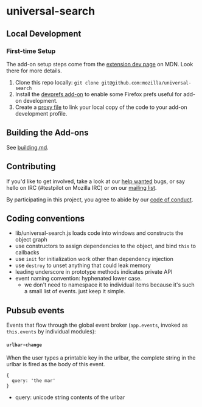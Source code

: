 # universal-search

## Local Development

### First-time Setup

The add-on setup steps come from the [extension dev page] on MDN. Look there for more details.

1. Clone this repo locally: `git clone git@github.com:mozilla/universal-search`
1. Install the [devprefs add-on] to enable some Firefox prefs useful for add-on development.
1. Create a [proxy file] to link your local copy of the code to your add-on development profile.

[extension dev page]: https://developer.mozilla.org/en-US/Add-ons/Setting_up_extension_development_environment
[devprefs add-on]: https://addons.mozilla.org/en-US/firefox/addon/devprefs/
[proxy file]: https://developer.mozilla.org/en-US/Add-ons/Setting_up_extension_development_environment#Firefox_extension_proxy_file

## Building the Add-ons

See [building.md](docs/building.md).

## Contributing

If you'd like to get involved, take a look at our [help wanted] bugs, or say hello on IRC (#testpilot on Mozilla IRC) or on our [mailing list].

By participating in this project, you agree to abide by our [code of conduct](./CODE_OF_CONDUCT.md).

[help wanted]: https://github.com/mozilla/universal-search/issues?q=is%3Aopen+is%3Aissue+label%3A%22help+wanted%22
[mailing list]: https://mail.mozilla.org/listinfo/testpilot-dev

## Coding conventions

- lib/universal-search.js loads code into windows and constructs the object graph
- use constructors to assign dependencies to the object, and bind `this` to callbacks
- use `init` for initialization work other than dependency injection
- use `destroy` to unset anything that could leak memory
- leading underscore in prototype methods indicates private API
- event naming convention: hyphenated lower case.
	- we don't need to namespace it to individual items because it's such a small list of events. just keep it simple.

## Pubsub events

Events that flow through the global event broker (`app.events`, invoked as
`this.events` by individual modules):

#### `urlbar-change`

When the user types a printable key in the urlbar, the complete string in
the urlbar is fired as the body of this event.

```
{
  query: 'the mar'
}
```

- query: unicode string contents of the urlbar
